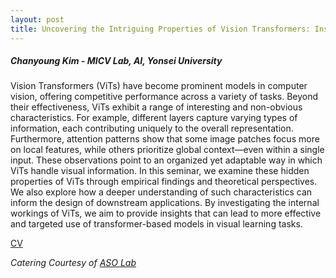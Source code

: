 ```yaml
---
layout: post
title: Uncovering the Intriguing Properties of Vision Transformers: Insights and Applications
---
```


<h5>
    Chanyoung Kim - MICV Lab, AI, Yonsei University
</h5>

Vision Transformers (ViTs) have become prominent models in computer vision, offering competitive performance across a variety of tasks. Beyond their effectiveness, ViTs exhibit a range of interesting and non-obvious characteristics. For example, different layers capture varying types of information, each contributing uniquely to the overall representation. Furthermore, attention patterns show that some image patches focus more on local features, while others prioritize global context—even within a single input. These observations point to an organized yet adaptable way in which ViTs handle visual information.
In this seminar, we examine these hidden properties of ViTs through empirical findings and theoretical perspectives. We also explore how a deeper understanding of such characteristics can inform the design of downstream applications. By investigating the internal workings of ViTs, we aim to provide insights that can lead to more effective and targeted use of transformer-based models in visual learning tasks.

<!-- [PPT](https://drive.google.com/file/d/1e0rvDgeyR6DnLNkVnrH58Pq_vnECxsOU/view?usp=share_link) -->
[CV](https://kochanha.github.io/)

<i>
    Catering Courtesy of <a href="https://sites.google.com/view/asolabysu/home">ASO Lab</a>
</i>